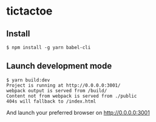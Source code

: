 # tictactoe

## Install

```
$ npm install -g yarn babel-cli
```

## Launch development mode

```
$ yarn build:dev
Project is running at http://0.0.0.0:3001/
webpack output is served from /build/
Content not from webpack is served from ./public
404s will fallback to /index.html
```

And launch your preferred browser on http://0.0.0.0:3001
